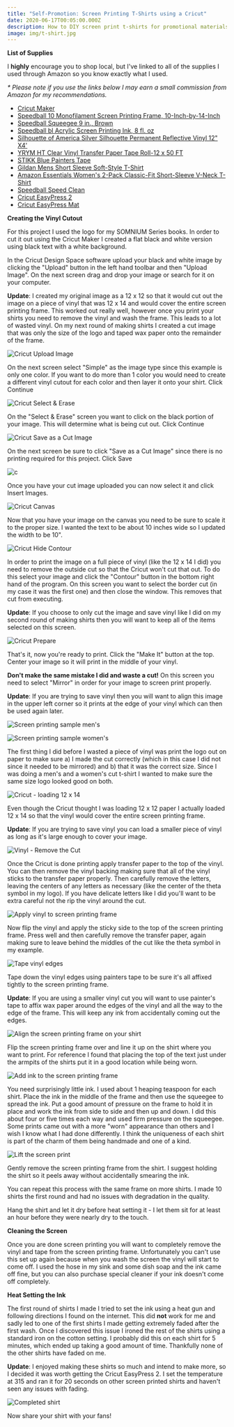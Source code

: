 ```yaml
---
title: "Self-Promotion: Screen Printing T-Shirts using a Cricut"
date: 2020-06-17T00:05:00.000Z
description: How to DIY screen print t-shirts for promotional materials
image: img/t-shirt.jpg
---
```

**List of Supplies**

I **highly** encourage you to shop local, but I've linked to all of the supplies I used through Amazon so you know exactly what I used. 

*\* Please note if you use the links below I may earn a small commission from Amazon for my recommendations.*

* [Cricut Maker](https://amzn.to/2YfHDfG) 
* [Speedball 10 Monofilament Screen Printing Frame, 10-Inch-by-14-Inch](https://amzn.to/37HH0i9)
* [Speedball Squeegee 9 in., Brown](https://amzn.to/2Bl0blQ)
* [Speedball bl Acrylic Screen Printing Ink, 8 fl. oz](https://amzn.to/37JJmNq)
* [Silhouette of America Silver Silhouette Permanent Reflective Vinyl 12" X4'](https://amzn.to/2UY5AWU)
* [YRYM HT Clear Vinyl Transfer Paper Tape Roll-12 x 50 FT](https://amzn.to/3fJfNi9)
* [STIKK Blue Painters Tape](https://amzn.to/2AOATg5)
* [Gildan Mens Short Sleeve Soft-Style T-Shirt](https://amzn.to/2UZqZ21)
* [Amazon Essentials Women's 2-Pack Classic-Fit Short-Sleeve V-Neck T-Shirt](https://amzn.to/3hIRYJ2)
* [Speedball Speed Clean](https://amzn.to/2N7VKO5)
* [Cricut EasyPress 2](https://amzn.to/37GXxTD)
* [Cricut EasyPress Mat](https://amzn.to/3eeXYXV)

**Creating the Vinyl Cutout**

For this project I used the logo for my SOMNIUM Series books. In order to cut it out using the Cricut Maker I created a flat black and white version using black text with a white background.

In the Cricut Design Space software upload your black and white image by clicking the "Upload" button in the left hand toolbar and then "Upload Image". On the next screen drag and drop your image or search for it on your computer.

**Update**: I created my original image as a 12 x 12 so that it would cut out the image on a piece of vinyl that was 12 x 14 and would cover the entire screen printing frame. This worked out really well, however once you print your shirts you need to remove the vinyl and wash the frame. This leads to a lot of wasted vinyl. On my next round of making shirts I created a cut image that was only the size of the logo and taped wax paper onto the remainder of the frame.

![Cricut Upload Image](img/screenprint1.png "Cricut Upload Image")

On the next screen select "Simple" as the image type since this example is only one color. If you want to do more than 1 color you would need to create a different vinyl cutout for each color and then layer it onto your shirt. Click Continue

![Cricut Select & Erase](img/screenprint2.png "Cricut Select & Erase")

On the "Select & Erase" screen you want to click on the black portion of your image. This will determine what is being cut out. Click Continue

![Cricut Save as a Cut Image](img/screenprint3.png "Cricut Save as a Cut Image")

On the next screen be sure to click "Save as a Cut Image" since there is no printing required for this project. Click Save

![c](img/screenprint4.png "Cricut Save as a Cut Image")

Once you have your cut image uploaded you can now select it and click Insert Images.

![Cricut Canvas](img/screenprint5.png "Cricut Canvas")

Now that you have your image on the canvas you need to be sure to scale it to the proper size. I wanted the text to be about 10 inches wide so I updated the width to be 10".

![Cricut Hide Contour](img/screenprint6.png "Cricut Hide Contour")

In order to print the image on a full piece of vinyl (like the 12 x 14 I did) you need to remove the outside cut so that the Cricut won't cut that out. To do this select your image and click the "Contour" button in the bottom right hand of the program. On this screen you want to select the border cut (in my case it was the first one) and then close the window. This removes that cut from executing.

**Update**: If you choose to only cut the image and save vinyl like I did on my second round of making shirts then you will want to keep all of the items selected on this screen.

![Cricut Prepare](img/screenprint7.png "Cricut Prepare")

That's it, now you're ready to print. Click the "Make It" button at the top. Center your image so it will print in the middle of your vinyl.

**Don't make the same mistake I did and waste a cut!** On this screen you need to select "Mirror" in order for your image to screen print properly.

**Update**: If you are trying to save vinyl then you will want to align this image in the upper left corner so it prints at the edge of your vinyl which can then be used again later.

![Screen printing sample men's](img/print1.jpg "Screen printing sample men's")

![Screen printing sample women's](img/print1w.jpg "Screen printing sample women's")

The first thing I did before I wasted a piece of vinyl was print the logo out on paper to make sure a) I made the cut correctly (which in this case I did not since it needed to be mirrored) and b) that it was the correct size. Since I was doing a men's and a women's cut t-shirt I wanted to make sure the same size logo looked good on both.

![Cricut - loading 12 x 14](img/print2.jpg "Cricut - loading 12 x 14")

Even though the Cricut thought I was loading 12 x 12 paper I actually loaded 12 x 14 so that the vinyl would cover the entire screen printing frame.

**Update**: If you are trying to save vinyl you can load a smaller piece of vinyl as long as it's large enough to cover your image.

![Vinyl - Remove the Cut](img/print4.jpg "Vinyl - Remove the Cut")

Once the Cricut is done printing apply transfer paper to the top of the vinyl. You can then remove the vinyl backing making sure that all of the vinyl sticks to the transfer paper properly. Then carefully remove the letters, leaving the centers of any letters as necessary (like the center of the theta symbol in my logo). If you have delicate letters like I did you'll want to be extra careful not the rip the vinyl around the cut.

![Apply vinyl to screen printing frame](img/print5.jpg "Apply vinyl to screen printing frame")

Now flip the vinyl and apply the sticky side to the top of the screen printing frame. Press well and then carefully remove the transfer paper, again making sure to leave behind the middles of the cut like the theta symbol in my example.

![Tape vinyl edges](img/print6.jpg "Tape vinyl edges")

Tape down the vinyl edges using painters tape to be sure it's all affixed tightly to the screen printing frame.

**Update**: If you are using a smaller vinyl cut you will want to use painter's tape to affix wax paper around the edges of the vinyl and all the way to the edge of the frame. This will keep any ink from accidentally coming out the edges.

![Align the screen printing frame on your shirt](img/print7.jpg "Align the screen printing frame on your shirt")

Flip the screen printing frame over and line it up on the shirt where you want to print. For reference I found that placing the top of the text just under the armpits of the shirts put it in a good location while being worn.

![Add ink to the screen printing frame](img/print8.jpg "Add ink to the screen printing frame")

You need surprisingly little ink. I used about 1 heaping teaspoon for each shirt. Place the ink in the middle of the frame and then use the squeegee to spread the ink. Put a good amount of pressure on the frame to hold it in place and work the ink from side to side and then up and down. I did this about four or five times each way and used firm pressure on the squeegee. Some prints came out with a more "worn" appearance than others and I wish I know what I had done differently. I think the uniqueness of each shirt is part of the charm of them being handmade and one of a kind.

![Lift the screen print](img/print9.jpg "Lift the screen print")

Gently remove the screen printing frame from the shirt. I suggest holding the shirt so it peels away without accidentally smearing the ink.

You can repeat this process with the same frame on more shirts. I made 10 shirts the first round and had no issues with degradation in the quality.

Hang the shirt and let it dry before heat setting it - I let them sit for at least an hour before they were nearly dry to the touch.

**Cleaning the Screen**

Once you are done screen printing you will want to completely remove the vinyl and tape from the screen printing frame. Unfortunately you can't use this set up again because when you wash the screen the vinyl will start to come off. I used the hose in my sink and some dish soap and the ink came off fine, but you can also purchase special cleaner if your ink doesn't come off completely.

**Heat Setting the Ink**

The first round of shirts I made I tried to set the ink using a heat gun and following directions I found on the internet. This did **not** work for me and sadly led to one of the first shirts I made getting extremely faded after the first wash. Once I discovered this issue I ironed the rest of the shirts using a standard iron on the cotton setting. I probably did this on each shirt for 5 minutes, which ended up taking a good amount of time. Thankfully none of the other shirts have faded on me.

**Update**: I enjoyed making these shirts so much and intend to make more, so I decided it was worth getting the Cricut EasyPress 2. I set the temperature at 315 and ran it for 20 seconds on other screen printed shirts and haven't seen any issues with fading.

![Completed shirt](img/print10.jpg "Completed shirt")

Now share your shirt with your fans!